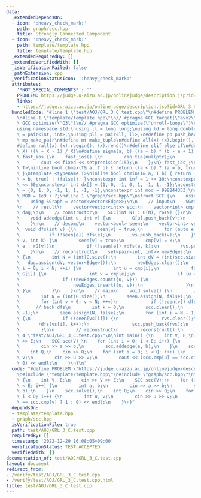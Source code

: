 ```yaml
---
data:
  _extendedDependsOn:
  - icon: ':heavy_check_mark:'
    path: graph/scc.hpp
    title: Strongly Connected Component
  - icon: ':heavy_check_mark:'
    path: template/template.hpp
    title: template/template.hpp
  _extendedRequiredBy: []
  _extendedVerifiedWith: []
  _isVerificationFailed: false
  _pathExtension: cpp
  _verificationStatusIcon: ':heavy_check_mark:'
  attributes:
    '*NOT_SPECIAL_COMMENTS*': ''
    PROBLEM: https://judge.u-aizu.ac.jp/onlinejudge/description.jsp?id=GRL_3_C
    links:
    - https://judge.u-aizu.ac.jp/onlinejudge/description.jsp?id=GRL_3_C
  bundledCode: "#line 1 \"test/AOJ/GRL_3_C.test.cpp\"\n#define PROBLEM \"https://judge.u-aizu.ac.jp/onlinejudge/description.jsp?id=GRL_3_C\"\
    \n#line 1 \"template/template.hpp\"\n// #pragma GCC target(\"avx2\")\n// #pragma\
    \ GCC optimize(\"O3\")\n// #pragma GCC optimize(\"unroll-loops\")\n#include <bits/stdc++.h>\n\
    using namespace std;\nusing ll = long long;\nusing ld = long double;\nusing pii\
    \ = pair<int, int>;\nusing pll = pair<ll, ll>;\n#define pb push_back\n#define\
    \ mp make_pair\n#define mt make_tuple\n#define all(x) (x).begin(), (x).end()\n\
    #define rall(x) (x).rbegin(), (x).rend()\n#define elif else if\n#define updiv(N,\
    \ X) ((N + X - 1) / X)\n#define sigma(a, b) ((a + b) * (b - a + 1) / 2)\nstruct\
    \ fast_ios {\n    fast_ios() {\n        cin.tie(nullptr);\n        ios::sync_with_stdio(false);\n\
    \        cout << fixed << setprecision(15);\n    };\n} fast_ios_;\ntemplate <typename\
    \ T>\ninline bool chmax(T& a, T b) { return ((a < b) ? (a = b, true) : (false));\
    \ }\ntemplate <typename T>\ninline bool chmin(T& a, T b) { return ((a > b) ? (a\
    \ = b, true) : (false)); }\nconstexpr int inf = 1 << 30;\nconstexpr ll INF = 1LL\
    \ << 60;\nconstexpr int dx[] = {1, 0, -1, 0, 1, -1, 1, -1};\nconstexpr int dy[]\
    \ = {0, 1, 0, -1, 1, 1, -1, -1};\nconstexpr int mod = 998244353;\nconstexpr int\
    \ MOD = 1e9 + 7;\n#line 1 \"graph/scc.hpp\"\nstruct SCC {\n    using Edge = int;\n\
    \    using SGraph = vector<vector<Edge>>;\n\n    // input\n    SGraph G, rG;\n\
    \n    // result\n    vector<vector<int>> scc;\n    vector<int> cmp;\n    SGraph\
    \ dag;\n\n    // constructor\n    SCC(int N) : G(N), rG(N) {}\n\n    // add edge\n\
    \    void addedge(int u, int v) {\n        G[u].push_back(v);\n        rG[v].push_back(u);\n\
    \    }\n\n    // decomp\n    vector<bool> seen;\n    vector<int> vs, rvs;\n  \
    \  void dfs(int v) {\n        seen[v] = true;\n        for (auto e : G[v])\n \
    \           if (!seen[e]) dfs(e);\n        vs.push_back(v);\n    }\n    void rdfs(int\
    \ v, int k) {\n        seen[v] = true;\n        cmp[v] = k;\n        for (auto\
    \ e : rG[v])\n            if (!seen[e]) rdfs(e, k);\n        rvs.push_back(v);\n\
    \    }\n\n    // reconstruct\n    set<pair<int, int>> newEdges;\n    void reconstruct()\
    \ {\n        int N = (int)G.size();\n        int dV = (int)scc.size();\n     \
    \   dag.assign(dV, vector<Edge>());\n        newEdges.clear();\n        for (int\
    \ i = 0; i < N; ++i) {\n            int u = cmp[i];\n            for (auto e :\
    \ G[i]) {\n                int v = cmp[e];\n                if (u == v) continue;\n\
    \                if (!newEdges.count({u, v})) {\n                    dag[u].push_back(v);\n\
    \                    newEdges.insert({u, v});\n                }\n           \
    \ }\n        }\n    }\n\n    // main\n    void solve() {\n        // first dfs\n\
    \        int N = (int)G.size();\n        seen.assign(N, false);\n        vs.clear();\n\
    \        for (int v = 0; v < N; ++v)\n            if (!seen[v]) dfs(v);\n\n  \
    \      // back dfs\n        int k = 0;\n        scc.clear();\n        cmp.assign(N,\
    \ -1);\n        seen.assign(N, false);\n        for (int i = N - 1; i >= 0; --i)\
    \ {\n            if (!seen[vs[i]]) {\n                rvs.clear();\n         \
    \       rdfs(vs[i], k++);\n                scc.push_back(rvs);\n            }\n\
    \        }\n\n        // reconstruct\n        reconstruct();\n    }\n};\n#line\
    \ 4 \"test/AOJ/GRL_3_C.test.cpp\"\n\nint main() {\n    int V, E;\n    cin >> V\
    \ >> E;\n    SCC scc(V);\n    for (int i = 0; i < E; i++) {\n        int a, b;\n\
    \        cin >> a >> b;\n        scc.addedge(a, b);\n    }\n    scc.solve();\n\
    \    int Q;\n    cin >> Q;\n    for (int i = 0; i < Q; i++) {\n        int u,\
    \ v;\n        cin >> u >> v;\n        cout << (scc.cmp[u] == scc.cmp[v] ? 1 :\
    \ 0) << endl;\n    }\n}\n"
  code: "#define PROBLEM \"https://judge.u-aizu.ac.jp/onlinejudge/description.jsp?id=GRL_3_C\"\
    \n#include \"template/template.hpp\"\n#include \"graph/scc.hpp\"\n\nint main()\
    \ {\n    int V, E;\n    cin >> V >> E;\n    SCC scc(V);\n    for (int i = 0; i\
    \ < E; i++) {\n        int a, b;\n        cin >> a >> b;\n        scc.addedge(a,\
    \ b);\n    }\n    scc.solve();\n    int Q;\n    cin >> Q;\n    for (int i = 0;\
    \ i < Q; i++) {\n        int u, v;\n        cin >> u >> v;\n        cout << (scc.cmp[u]\
    \ == scc.cmp[v] ? 1 : 0) << endl;\n    }\n}"
  dependsOn:
  - template/template.hpp
  - graph/scc.hpp
  isVerificationFile: true
  path: test/AOJ/GRL_3_C.test.cpp
  requiredBy: []
  timestamp: '2022-12-29 16:08:05+09:00'
  verificationStatus: TEST_ACCEPTED
  verifiedWith: []
documentation_of: test/AOJ/GRL_3_C.test.cpp
layout: document
redirect_from:
- /verify/test/AOJ/GRL_3_C.test.cpp
- /verify/test/AOJ/GRL_3_C.test.cpp.html
title: test/AOJ/GRL_3_C.test.cpp
---
```

